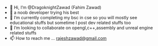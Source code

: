 - 👋 Hi, I’m @DragoknightZawad (Fahim Zawad)
- 👀 a noob developer trying his best
- 🌱 I’m currently completing my bsc in cse so you will mostly see educational stuffs but sometime I post dev related stuffs too
- 💞️ I’m looking to collaborate on opengl,c++,assembly and unreal engine related stuffs
- 📫 How to reach me ... rajeshzawad@gmail.com

<!---
DragoknightZawad/DragoknightZawad is a ✨ special ✨ repository because its `README.md` (this file) appears on your GitHub profile.
You can click the Preview link to take a look at your changes.
--->
